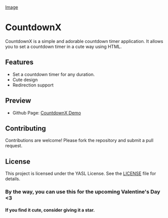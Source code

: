 [Image](https://github.com/siyam-yas/data/blob/main/Pasted%20image.png?raw=true)

# CountdownX
CountdownX is a simple and adorable countdown timer application. It allows you to set a countdown timer in a cute way using HTML.

## Features

- Set a countdown timer for any duration.
- Cute design
- Redirection support

## Preview 
- Github Page: [CountdownX Demo](https://siyam-yas.github.io/CountdownX/)

## Contributing

Contributions are welcome! Please fork the repository and submit a pull request.

## License

This project is licensed under the YASL License. See the [LICENSE](LICENSE) file for details.

### By the way, you can use this for the upcoming Valentine's Day <3

#### If you find it cute, consider giving it a star.